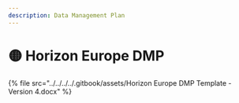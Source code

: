 ```yaml
---
description: Data Management Plan
---
```


# 🟡 Horizon Europe DMP

{% file src="../../../../.gitbook/assets/Horizon Europe DMP Template - Version 4.docx" %}
